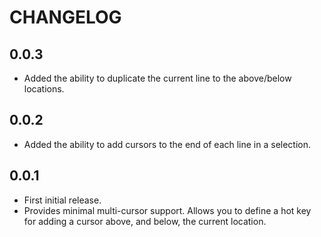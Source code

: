 # CHANGELOG

## 0.0.3

- Added the ability to duplicate the current line to the above/below locations.

## 0.0.2

- Added the ability to add cursors to the end of each line in a selection.

## 0.0.1

- First initial release.
- Provides minimal multi-cursor support. Allows you to define a hot key for adding a cursor above, and below, the current location.
